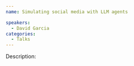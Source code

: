 ```yaml
---
name: Simulating social media with LLM agents

speakers:
  - David Garcia
categories:
  - Talks
---
```


Description:
